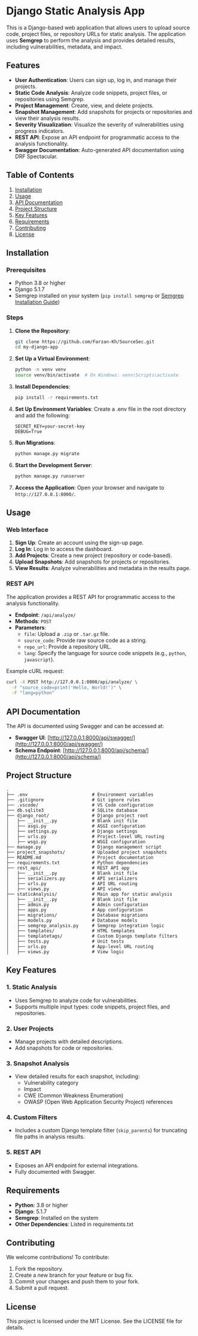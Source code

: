 # Django Static Analysis App

This is a Django-based web application that allows users to upload source code, project files, or repository URLs for static analysis. The application uses **Semgrep** to perform the analysis and provides detailed results, including vulnerabilities, metadata, and impact.


## Features

- **User Authentication**: Users can sign up, log in, and manage their projects.
- **Static Code Analysis**: Analyze code snippets, project files, or repositories using Semgrep.
- **Project Management**: Create, view, and delete projects.
- **Snapshot Management**: Add snapshots for projects or repositories and view their analysis results.
- **Severity Visualization**: Visualize the severity of vulnerabilities using progress indicators.
- **REST API**: Expose an API endpoint for programmatic access to the analysis functionality.
- **Swagger Documentation**: Auto-generated API documentation using DRF Spectacular.


## Table of Contents

1. [Installation](#installation)
2. [Usage](#usage)
3. [API Documentation](#api-documentation)
4. [Project Structure](#project-structure)
5. [Key Features](#key-features)
6. [Requirements](#requirements)
7. [Contributing](#contributing)
8. [License](#license)


## Installation

### Prerequisites

- Python 3.8 or higher
- Django 5.1.7
- Semgrep installed on your system (`pip install semgrep` or [Semgrep Installation Guide](https://semgrep.dev/docs/installation/))

### Steps

1. **Clone the Repository**:
   ```bash
   git clone https://github.com/Farzan-Kh/SourceSec.git
   cd my-django-app
   ```

2. **Set Up a Virtual Environment**:
   ```bash
   python -m venv venv
   source venv/bin/activate  # On Windows: venv\Scripts\activate
   ```

3. **Install Dependencies**:
   ```bash
   pip install -r requirements.txt
   ```

4. **Set Up Environment Variables**:
   Create a .env file in the root directory and add the following:
   ```
   SECRET_KEY=your-secret-key
   DEBUG=True
   ```

5. **Run Migrations**:
   ```bash
   python manage.py migrate
   ```

6. **Start the Development Server**:
   ```bash
   python manage.py runserver
   ```

7. **Access the Application**:
   Open your browser and navigate to `http://127.0.0.1:8000/`.


## Usage

### Web Interface

1. **Sign Up**: Create an account using the sign-up page.
2. **Log In**: Log in to access the dashboard.
3. **Add Projects**: Create a new project (repository or code-based).
4. **Upload Snapshots**: Add snapshots for projects or repositories.
5. **View Results**: Analyze vulnerabilities and metadata in the results page.

### REST API

The application provides a REST API for programmatic access to the analysis functionality.

- **Endpoint**: `/api/analyze/`
- **Methods**: `POST`
- **Parameters**:
  - `file`: Upload a `.zip` or `.tar.gz` file.
  - `source_code`: Provide raw source code as a string.
  - `repo_url`: Provide a repository URL.
  - `lang`: Specify the language for source code snippets (e.g., `python`, `javascript`).

Example cURL request:
```bash
curl -X POST http://127.0.0.1:8000/api/analyze/ \
  -F "source_code=print('Hello, World!')" \
  -F "lang=python"
```


## API Documentation

The API is documented using Swagger and can be accessed at:

- **Swagger UI**: [http://127.0.0.1:8000/api/swagger/](http://127.0.0.1:8000/api/swagger/)
- **Schema Endpoint**: [http://127.0.0.1:8000/api/schema/](http://127.0.0.1:8000/api/schema/)


## Project Structure

```
.
├── .env                        # Environment variables
├── .gitignore                  # Git ignore rules
├── .vscode/                    # VS Code configuration
├── db.sqlite3                  # SQLite database
├── django_root/                # Django project root
│   ├── __init__.py             # Blank init file
│   ├── asgi.py                 # ASGI configuration
│   ├── settings.py             # Django settings
│   ├── urls.py                 # Project-level URL routing
│   ├── wsgi.py                 # WSGI configuration
├── manage.py                   # Django management script
├── project_snapshots/          # Uploaded project snapshots
├── README.md                   # Project documentation
├── requirements.txt            # Python dependencies
├── rest_api/                   # REST API app
│   ├── __init__.py             # Blank init file
│   ├── serializers.py          # API serializers
│   ├── urls.py                 # API URL routing
│   ├── views.py                # API views
├── staticAnalysis/             # Main app for static analysis
│   ├── __init__.py             # Blank init file
│   ├── admin.py                # Admin configuration
│   ├── apps.py                 # App configuration
│   ├── migrations/             # Database migrations
│   ├── models.py               # Database models
│   ├── semgrep_analysis.py     # Semgrep integration logic
│   ├── templates/              # HTML templates
│   ├── templatetags/           # Custom Django template filters
│   ├── tests.py                # Unit tests
│   ├── urls.py                 # App-level URL routing
│   ├── views.py                # View logic
```


## Key Features

### 1. **Static Analysis**
- Uses Semgrep to analyze code for vulnerabilities.
- Supports multiple input types: code snippets, project files, and repositories.

### 2. **User Projects**
- Manage projects with detailed descriptions.
- Add snapshots for code or repositories.

### 3. **Snapshot Analysis**
- View detailed results for each snapshot, including:
  - Vulnerability category
  - Impact
  - CWE (Common Weakness Enumeration)
  - OWASP (Open Web Application Security Project) references

### 4. **Custom Filters**
- Includes a custom Django template filter (`skip_parents`) for truncating file paths in analysis results.

### 5. **REST API**
- Exposes an API endpoint for external integrations.
- Fully documented with Swagger.


## Requirements

- **Python**: 3.8 or higher
- **Django**: 5.1.7
- **Semgrep**: Installed on the system
- **Other Dependencies**: Listed in requirements.txt


## Contributing

We welcome contributions! To contribute:

1. Fork the repository.
2. Create a new branch for your feature or bug fix.
3. Commit your changes and push them to your fork.
4. Submit a pull request.


## License

This project is licensed under the MIT License. See the LICENSE file for details.
